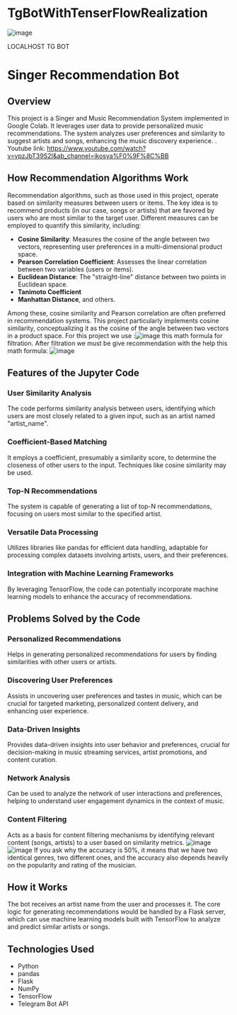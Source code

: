 # TgBotWithTenserFlowRealization
![image](https://github.com/kuromi1kow/TgBotWithTenserFlowRealization/assets/112749419/b89953c8-18cb-4cea-9d3f-f976b581fdcc)

LOCALHOST TG BOT
# Singer Recommendation Bot
## Overview
This project is a Singer and Music Recommendation System implemented in Google Colab. It leverages user data to provide personalized music recommendations. The system analyzes user preferences and similarity to suggest artists and songs, enhancing the music discovery experience.
.
Youtube link:
https://www.youtube.com/watch?v=vpzJbT39S2I&ab_channel=ikosya%F0%9F%8C%BB

## How Recommendation Algorithms Work
Recommendation algorithms, such as those used in this project, operate based on similarity measures between users or items. The key idea is to recommend products (in our case, songs or artists) that are favored by users who are most similar to the target user. Different measures can be employed to quantify this similarity, including:

- **Cosine Similarity**: Measures the cosine of the angle between two vectors, representing user preferences in a multi-dimensional product space.
- **Pearson Correlation Coefficient**: Assesses the linear correlation between two variables (users or items).
- **Euclidean Distance**: The "straight-line" distance between two points in Euclidean space.
- **Tanimoto Coefficient**
- **Manhattan Distance**, and others.

Among these, cosine similarity and Pearson correlation are often preferred in recommendation systems. This project particularly implements cosine similarity, conceptualizing it as the cosine of the angle between two vectors in a product space. For this project we use :![image](https://github.com/kuromi1kow/TgBotWithTenserFlowRealization/assets/112749419/5db60eb5-401e-4252-b3b4-f1b53456b2f9)
this math formula for filtration.
After filtration we must be give recommendation with the help this math formula:
![image](https://github.com/kuromi1kow/TgBotWithTenserFlowRealization/assets/112749419/b6afd81f-6bd7-4b59-87a4-bbb55d0b9b78)

## Features of the Jupyter Code

### User Similarity Analysis
The code performs similarity analysis between users, identifying which users are most closely related to a given input, such as an artist named "artist_name".

### Coefficient-Based Matching
It employs a coefficient, presumably a similarity score, to determine the closeness of other users to the input. Techniques like cosine similarity may be used.

### Top-N Recommendations
The system is capable of generating a list of top-N recommendations, focusing on users most similar to the specified artist.

### Versatile Data Processing
Utilizes libraries like pandas for efficient data handling, adaptable for processing complex datasets involving artists, users, and their preferences.

### Integration with Machine Learning Frameworks
By leveraging TensorFlow, the code can potentially incorporate machine learning models to enhance the accuracy of recommendations.

## Problems Solved by the Code

### Personalized Recommendations
Helps in generating personalized recommendations for users by finding similarities with other users or artists.

### Discovering User Preferences
Assists in uncovering user preferences and tastes in music, which can be crucial for targeted marketing, personalized content delivery, and enhancing user experience.

### Data-Driven Insights
Provides data-driven insights into user behavior and preferences, crucial for decision-making in music streaming services, artist promotions, and content curation.

### Network Analysis
Can be used to analyze the network of user interactions and preferences, helping to understand user engagement dynamics in the context of music.

### Content Filtering
Acts as a basis for content filtering mechanisms by identifying relevant content (songs, artists) to a user based on similarity metrics.
![image](https://github.com/kuromi1kow/TgBotWithTenserFlowRealization/assets/112749419/d7de9d5a-bbfc-440c-bbe8-a9a533434f26)
![image](https://github.com/kuromi1kow/TgBotWithTenserFlowRealization/assets/112749419/57e2e63b-f18f-4252-aeb2-13c19ba3bb0c)
If you ask why the accuracy is 50%, it means that we have two identical genres, two different ones, and the accuracy also depends heavily on the popularity and rating of the musician.
## How it Works
The bot receives an artist name from the user and processes it. The core logic for generating recommendations would be handled by a Flask server, which can use machine learning models built with TensorFlow to analyze and predict similar artists or songs.

## Technologies Used
- Python
- pandas
- Flask
- NumPy
- TensorFlow
- Telegram Bot API

